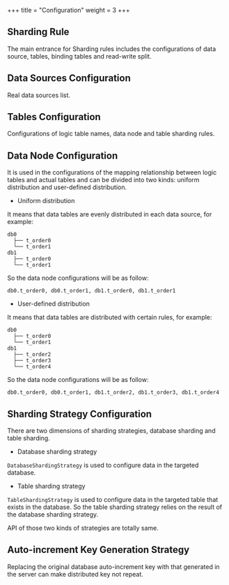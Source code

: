 +++
title = "Configuration"
weight = 3
+++

## Sharding Rule

The main entrance for Sharding rules includes the configurations of data source, tables, binding tables and read-write split.

## Data Sources Configuration

Real data sources list.

## Tables Configuration

Configurations of logic table names, data node and table sharding rules.

## Data Node Configuration

It is used in the configurations of the mapping relationship between logic tables and actual tables and can be divided into two kinds: uniform distribution and user-defined distribution.

- Uniform distribution

It means that data tables are evenly distributed in each data source, for example: 

```
db0
  ├── t_order0 
  └── t_order1 
db1
  ├── t_order0 
  └── t_order1
```

So the data node configurations will be as follow:

```
db0.t_order0, db0.t_order1, db1.t_order0, db1.t_order1
```

- User-defined distribution

It means that data tables are distributed with certain rules, for example:

```
db0
  ├── t_order0 
  └── t_order1 
db1
  ├── t_order2
  ├── t_order3
  └── t_order4
```

So the data node configurations will be as follow:

```
db0.t_order0, db0.t_order1, db1.t_order2, db1.t_order3, db1.t_order4
```

## Sharding Strategy Configuration

There are two dimensions of sharding strategies, database sharding and table sharding.

- Database sharding strategy

`DatabaseShardingStrategy` is used to configure data in the targeted database.

- Table sharding strategy

`TableShardingStrategy` is used to configure data in the targeted table that exists in the database. 
So the table sharding strategy relies on the result of the database sharding strategy.

API of those two kinds of strategies are totally same.

## Auto-increment Key Generation Strategy

Replacing the original database auto-increment key with that generated in the server can make distributed key not repeat.
